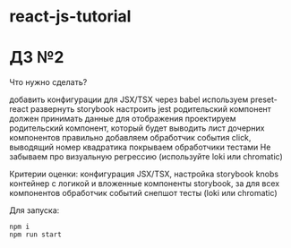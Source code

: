 # react-js-tutorial
# ДЗ №2


Что нужно сделать?

добавить конфигурации для JSX/TSX через babel используем preset-react
развернуть storybook
настроить jest
родительский компонент должен принимать данные для отображения
проектируем родительский компонент, который будет выводить лист дочерних компонентов
правильно добавляем обработчик события click, выводящий номер квадратика
покрываем обработчики тестами 
Не забываем про визуальную регрессию (используйте loki или chromatic)

Критерии оценки:
конфигурация JSX/TSX, настройка storybook knobs
контейнер с логикой и вложенные компоненты
storybook, за для всех компонентов
обработчик событий
снепшот тесты (loki или chromatic)


Для запуска:
```
npm i
npm run start
```